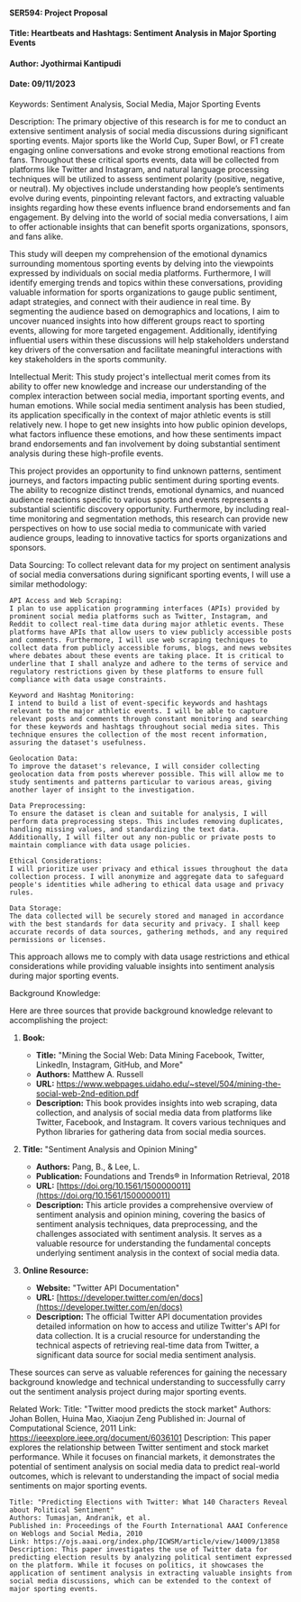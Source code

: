 #### SER594: Project Proposal
#### Title: Heartbeats and Hashtags: Sentiment Analysis in Major Sporting Events
#### Author: Jyothirmai Kantipudi
#### Date: 09/11/2023

Keywords: Sentiment Analysis, Social Media, Major Sporting Events

Description:
The primary objective of this research is for me to conduct an extensive sentiment analysis of social media discussions during significant sporting events. Major sports like the World Cup, Super Bowl, or F1 create engaging online conversations and evoke strong emotional reactions from fans. Throughout these critical sports events, data will be collected from platforms like Twitter and Instagram, and natural language processing techniques will be utilized to assess sentiment polarity (positive, negative, or neutral). My objectives include understanding how people’s sentiments evolve during events, pinpointing relevant factors, and extracting valuable insights regarding how these events influence brand endorsements and fan engagement. By delving into the world of social media conversations, I aim to offer actionable insights that can benefit sports organizations, sponsors, and fans alike.

This study will deepen my comprehension of the emotional dynamics surrounding momentous sporting events by delving into the viewpoints expressed by individuals on social media platforms. Furthermore, I will identify emerging trends and topics within these conversations, providing valuable information for sports organizations to gauge public sentiment, adapt strategies, and connect with their audience in real time. By segmenting the audience based on demographics and locations, I aim to uncover nuanced insights into how different groups react to sporting events, allowing for more targeted engagement. Additionally, identifying influential users within these discussions will help stakeholders understand key drivers of the conversation and facilitate meaningful interactions with key stakeholders in the sports community.


Intellectual Merit:
This study project's intellectual merit comes from its ability to offer new knowledge and increase our understanding of the complex interaction between social media, important sporting events, and human emotions. While social media sentiment analysis has been studied, its application specifically in the context of major athletic events is still relatively new. I hope to get new insights into how public opinion develops, what factors influence these emotions, and how these sentiments impact brand endorsements and fan involvement by doing substantial sentiment analysis during these high-profile events.

This project provides an opportunity to find unknown patterns, sentiment journeys, and factors impacting public sentiment during sporting events. The ability to recognize distinct trends, emotional dynamics, and nuanced audience reactions specific to various sports and events represents a substantial scientific discovery opportunity. Furthermore, by including real-time monitoring and segmentation methods, this research can provide new perspectives on how to use social media to communicate with varied audience groups, leading to innovative tactics for sports organizations and sponsors. 

Data Sourcing:
To collect relevant data for my project on sentiment analysis of social media conversations during significant sporting events, I will use a similar methodology:

    API Access and Web Scraping: 
    I plan to use application programming interfaces (APIs) provided by prominent social media platforms such as Twitter, Instagram, and Reddit to collect real-time data during major athletic events. These platforms have APIs that allow users to view publicly accessible posts and comments. Furthermore, I will use web scraping techniques to collect data from publicly accessible forums, blogs, and news websites where debates about these events are taking place. It is critical to underline that I shall analyze and adhere to the terms of service and regulatory restrictions given by these platforms to ensure full compliance with data usage constraints.

    Keyword and Hashtag Monitoring: 
    I intend to build a list of event-specific keywords and hashtags relevant to the major athletic events. I will be able to capture relevant posts and comments through constant monitoring and searching for these keywords and hashtags throughout social media sites. This technique ensures the collection of the most recent information, assuring the dataset's usefulness.

    Geolocation Data: 
    To improve the dataset's relevance, I will consider collecting geolocation data from posts wherever possible. This will allow me to study sentiments and patterns particular to various areas, giving another layer of insight to the investigation.

    Data Preprocessing: 
    To ensure the dataset is clean and suitable for analysis, I will perform data preprocessing steps. This includes removing duplicates, handling missing values, and standardizing the text data. Additionally, I will filter out any non-public or private posts to maintain compliance with data usage policies.

    Ethical Considerations: 
    I will prioritize user privacy and ethical issues throughout the data collection process. I will anonymize and aggregate data to safeguard people's identities while adhering to ethical data usage and privacy rules.

    Data Storage: 
    The data collected will be securely stored and managed in accordance with the best standards for data security and privacy. I shall keep accurate records of data sources, gathering methods, and any required permissions or licenses.

This approach allows me to comply with data usage restrictions and ethical considerations while providing valuable insights into sentiment analysis during major sporting events.


Background Knowledge:

Here are three sources that provide background knowledge relevant to accomplishing the project:

1. **Book:** 
   - **Title:** "Mining the Social Web: Data Mining Facebook, Twitter, LinkedIn, Instagram, GitHub, and More" 
   - **Authors:** Matthew A. Russell
   - **URL:** https://www.webpages.uidaho.edu/~stevel/504/mining-the-social-web-2nd-edition.pdf
   - **Description:** This book provides insights into web scraping, data collection, and analysis of social media data from platforms like Twitter, Facebook, and Instagram. It covers various techniques and Python libraries for gathering data from social media sources.

2. **Title:** "Sentiment Analysis and Opinion Mining"
   - **Authors:** Pang, B., & Lee, L.
   - **Publication:** Foundations and Trends® in Information Retrieval, 2018
   - **URL:** [https://doi.org/10.1561/1500000011](https://doi.org/10.1561/1500000011)
   - **Description:** This article provides a comprehensive overview of sentiment analysis and opinion mining, covering the basics of sentiment analysis techniques, data preprocessing, and the challenges associated with sentiment analysis. It serves as a valuable resource for understanding the fundamental concepts underlying sentiment analysis in the context of social media data.

3. **Online Resource:**
   - **Website:** "Twitter API Documentation"
   - **URL:** [https://developer.twitter.com/en/docs](https://developer.twitter.com/en/docs)
   - **Description:** The official Twitter API documentation provides detailed information on how to access and utilize Twitter's API for data collection. It is a crucial resource for understanding the technical aspects of retrieving real-time data from Twitter, a significant data source for social media sentiment analysis.

These sources can serve as valuable references for gaining the necessary background knowledge and technical understanding to successfully carry out the sentiment analysis project during major sporting events.

Related Work: 
    Title: "Twitter mood predicts the stock market"
    Authors: Johan Bollen, Huina Mao, Xiaojun Zeng
    Published in: Journal of Computational Science, 2011
    Link: https://ieeexplore.ieee.org/document/6036101
    Description: This paper explores the relationship between Twitter sentiment and stock market performance. While it focuses on financial markets, it demonstrates the potential of sentiment analysis on social media data to predict real-world outcomes, which is relevant to understanding the impact of social media sentiments on major sporting events.


    Title: "Predicting Elections with Twitter: What 140 Characters Reveal about Political Sentiment"
    Authors: Tumasjan, Andranik, et al.
    Published in: Proceedings of the Fourth International AAAI Conference on Weblogs and Social Media, 2010
    Link: https://ojs.aaai.org/index.php/ICWSM/article/view/14009/13858
    Description: This paper investigates the use of Twitter data for predicting election results by analyzing political sentiment expressed on the platform. While it focuses on politics, it showcases the application of sentiment analysis in extracting valuable insights from social media discussions, which can be extended to the context of major sporting events.
